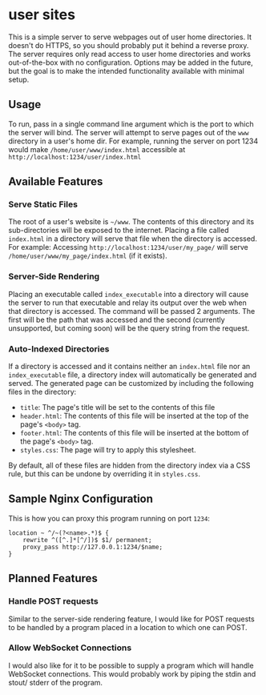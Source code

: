 # user sites

This is a simple server to serve webpages out of user home directories. It doesn't
do HTTPS, so you should probably put it behind a reverse proxy. The server requires
only read access to user home directories and works out-of-the-box with no configuration.
Options may be added in the future, but the goal is to make the intended functionality
available with minimal setup.

## Usage
To run, pass in a single command line argument which is the port to which the server
will bind. The server will attempt to serve pages out of the ``www`` directory
in a user's home dir. For example, running the server on port 1234 would make
``/home/user/www/index.html`` accessible at ``http://localhost:1234/user/index.html``

## Available Features

### Serve Static Files
The root of a user's website is ``~/www``. The contents of this directory and its
sub-directories will be exposed to the internet. Placing a file called ``index.html``
in a directory will serve that file when the directory is accessed. For example:
Accessing ``http://localhost:1234/user/my_page/`` will serve
``/home/user/www/my_page/index.html`` (if it exists).

### Server-Side Rendering
Placing an executable called ``index_executable`` into a directory will cause the
server to run that executable and relay its output over the web when that directory
is accessed. The command will be passed 2 arguments. The first will be the path
that was accessed and the second (currently unsupported, but coming soon) will
be the query string from the request.

### Auto-Indexed Directories
If a directory is accessed and it contains neither an ``index.html`` file nor an
``index_executable`` file, a directory index will automatically be generated and
served. The generated page can be customized by including the following files in
the directory:

- ``title``: The page's title will be set to the contents of this file
- ``header.html``: The contents of this file will be inserted at the top of the
    page's ``<body>`` tag.
- ``footer.html``: The contents of this file will be inserted at the bottom of
    the page's ``<body>`` tag.
- ``styles.css``: The page will try to apply this stylesheet.

By default, all of these files are hidden from the directory index via a CSS rule,
but this can be undone by overriding it in ``styles.css``.

## Sample Nginx Configuration
This is how you can proxy this program running on port ``1234``:
```nginx
location ~ ^/~(?<name>.*)$ {
    rewrite ^([^.]*[^/])$ $1/ permanent;
    proxy_pass http://127.0.0.1:1234/$name;
}
```

## Planned Features

### Handle POST requests
Similar to the server-side rendering feature, I would like for POST requests
to be handled by a program placed in a location to which one can POST.

### Allow WebSocket Connections
I would also like for it to be possible to supply a program which will handle
WebSocket connections. This would probably work by piping the stdin and stout/
stderr of the program.
